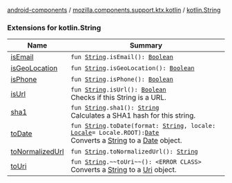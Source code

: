 [android-components](../../index.md) / [mozilla.components.support.ktx.kotlin](../index.md) / [kotlin.String](./index.md)

### Extensions for kotlin.String

| Name | Summary |
|---|---|
| [isEmail](is-email.md) | `fun `[`String`](https://kotlinlang.org/api/latest/jvm/stdlib/kotlin/-string/index.html)`.isEmail(): `[`Boolean`](https://kotlinlang.org/api/latest/jvm/stdlib/kotlin/-boolean/index.html) |
| [isGeoLocation](is-geo-location.md) | `fun `[`String`](https://kotlinlang.org/api/latest/jvm/stdlib/kotlin/-string/index.html)`.isGeoLocation(): `[`Boolean`](https://kotlinlang.org/api/latest/jvm/stdlib/kotlin/-boolean/index.html) |
| [isPhone](is-phone.md) | `fun `[`String`](https://kotlinlang.org/api/latest/jvm/stdlib/kotlin/-string/index.html)`.isPhone(): `[`Boolean`](https://kotlinlang.org/api/latest/jvm/stdlib/kotlin/-boolean/index.html) |
| [isUrl](is-url.md) | `fun `[`String`](https://kotlinlang.org/api/latest/jvm/stdlib/kotlin/-string/index.html)`.isUrl(): `[`Boolean`](https://kotlinlang.org/api/latest/jvm/stdlib/kotlin/-boolean/index.html)<br>Checks if this String is a URL. |
| [sha1](sha1.md) | `fun `[`String`](https://kotlinlang.org/api/latest/jvm/stdlib/kotlin/-string/index.html)`.sha1(): `[`String`](https://kotlinlang.org/api/latest/jvm/stdlib/kotlin/-string/index.html)<br>Calculates a SHA1 hash for this string. |
| [toDate](to-date.md) | `fun `[`String`](https://kotlinlang.org/api/latest/jvm/stdlib/kotlin/-string/index.html)`.toDate(format: `[`String`](https://kotlinlang.org/api/latest/jvm/stdlib/kotlin/-string/index.html)`, locale: `[`Locale`](https://developer.android.com/reference/java/util/Locale.html)` = Locale.ROOT): `[`Date`](https://developer.android.com/reference/java/util/Date.html)<br>Converts a [String](https://kotlinlang.org/api/latest/jvm/stdlib/kotlin/-string/index.html) to a [Date](https://developer.android.com/reference/java/util/Date.html) object. |
| [toNormalizedUrl](to-normalized-url.md) | `fun `[`String`](https://kotlinlang.org/api/latest/jvm/stdlib/kotlin/-string/index.html)`.toNormalizedUrl(): `[`String`](https://kotlinlang.org/api/latest/jvm/stdlib/kotlin/-string/index.html) |
| [toUri](to-uri.md) | `fun `[`String`](https://kotlinlang.org/api/latest/jvm/stdlib/kotlin/-string/index.html)`.~~toUri~~(): <ERROR CLASS>`<br>Converts a [String](https://kotlinlang.org/api/latest/jvm/stdlib/kotlin/-string/index.html) to a [Uri](#) object. |
